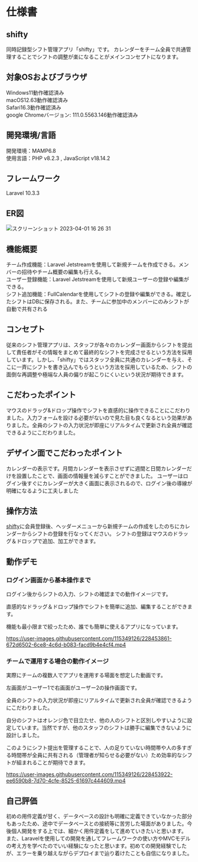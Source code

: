# 仕様書

## shifty
同時記録型シフト管理アプリ「shifty」です。
カレンダーをチーム全員で共通管理することでシフトの調整が楽になることがメインコンセプトになります。

## 対象OSおよびブラウザ
Windows11動作確認済み<br>
macOS12.63動作確認済み<br>
Safari16.3動作確認済み<br>
google Chromeバージョン: 111.0.5563.146動作確認済み

## 開発環境/言語
開発環境：MAMP6.8<br>
使用言語：PHP v8.2.3 , JavaScript v18.14.2

## フレームワーク
Laravel 10.3.3

## ER図
![スクリーンショット 2023-04-01 16 26 31](https://user-images.githubusercontent.com/115349126/229272148-79ac87bc-8106-486b-8f54-ec05305b67fd.png)

## 機能概要
チーム作成機能：Laravel Jetstreamを使用して新規チームを作成できる。メンバーの招待やチーム概要の編集も行える。<br>
ユーザー登録機能：Laravel Jetstreamを使用して新規ユーザーの登録や編集ができる。<br>
シフト追加機能：FullCalendarを使用してシフトの登録や編集ができる。確定したシフトはDBに保存される。また、チームに参加中のメンバーにのみシフトが自動で共有される

## コンセプト

従来のシフト管理アプリは、スタッフが各々のカレンダー画面からシフトを提出して責任者がその情報をまとめて最終的なシフトを完成させるという方法を採用しています。しかし、「shifty」ではスタッフ全員に共通のカレンダーを与え、そこに一斉にシフトを書き込んでもらうという方法を採用しているため、シフトの面倒な再調整や極端な人員の偏りが起こりにくいという状況が期待できます。

## こだわったポイント

マウスのドラッグ&ドロップ操作でシフトを直感的に操作できることにこだわりました。入力フォームを設ける必要がないので見た目も良くなるという効果がありました。全員のシフトの入力状況が即座にリアルタイムで更新され全員が確認できるようにこだわりました。

## デザイン面でこだわったポイント

カレンダーの表示です。月間カレンダーを表示させずに週間と日間カレンダーだけを設置したことで、画面の情報量を減らすことができました。
ユーザーはログイン後すぐにカレンダーが大きく画面に表示されるので、ログイン後の導線が明確になるように工夫しました


## 操作方法

[shifty](https://shifty.udonrm.com)に会員登録後、ヘッダーメニューから新規チームの作成をしたのちにカレンダーからシフトの登録を行なってください。
シフトの登録はマウスのドラッグ＆ドロップで追加、加工ができます。

## 動作デモ

### ログイン画面から基本操作まで
ログイン後からシフトの入力、シフトの確認までの動作イメージです。

直感的なドラッグ＆ドロップ操作でシフトを簡単に追加、編集することができます。

機能も最小限まで絞ったため、誰でも簡単に使えるアプリになっています。

https://user-images.githubusercontent.com/115349126/228453861-672d6502-6ce8-4c6d-b083-facd9b4e4cf4.mp4

### チームで運用する場合の動作イメージ
実際にチームの複数人でアプリを運用する場面を想定した動画です。

左画面がユーザー1で右画面がユーザー2の操作画面です。

全員のシフトの入力状況が即座にリアルタイムで更新され全員が確認できるようにこだわりました。

自分のシフトはオレンジ色で目立たせ、他の人のシフトと区別しやすいように設定しています。当然ですが、他のスタッフのシフトは勝手に編集できないように設計しました。

このようにシフト提出を管理することで、人の足りていない時間帯や人の多すぎる時間帯が全員に共有される（管理者が知らせる必要がない）ため効率的なシフトが組まれることが期待できます。

https://user-images.githubusercontent.com/115349126/228453922-ee6590b8-7d70-4cfe-8525-61697c444609.mp4

## 自己評価

初めの用件定義が甘く、データベースの設計も明確に定義できていなかった部分もあったため、途中でデータベースとの接続等に苦労した場面がありました。今後個人開発をする上では、細かく用件定義をして進めていきたいと思います。
また、Laravelを使用しての開発を通してフレームワークの使い方やMVCモデルの考え方を学べたのでいい経験になったと思います。初めての開発経験でしたが、エラーを乗り越えながらデプロイまで辿り着けたことも自信になりました。
